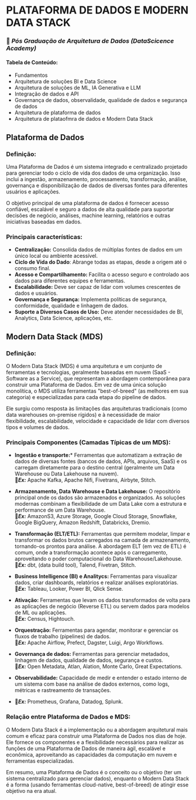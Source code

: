 # PLATAFORMA DE DADOS E MODERN DATA STACK

### 🚀 ***Pós Graduação de Arquitetura de Dados (DataScicence Academy)***

#### Tabela de Conteúdo:
- Fundamentos
- Arquitetura de soluções BI e Data Science
- Arquitetura de soluções de ML, IA Generativa e LLM
- Integração de dados e API
- Governança de dados, observalidade, qualidade de dados e segurança de dados
- Arquitetura de plataforma de dados
- Arquitetura de plataofmra de dados e Modern Data Stack


## Plataforma de Dados 
### Definição:
Uma Plataforma de Dados é um sistema integrado e centralizado projetado para gerenciar todo o ciclo de vida dos dados de uma organização. Isso inclui a ingestão, armazenamento, processamento, transformação, análise, governança e disponibilização de dados de diversas fontes para diferentes usuários e aplicações.

O objetivo principal de uma plataforma de dados é fornecer acesso confiável, escalável e seguro a dados de alta qualidade para suportar decisões de negócio, análises, machine learning, relatórios e outras iniciativas baseadas em dados.

### Principais características:
- **Centralização:** Consolida dados de múltiplas fontes de dados em um único local ou ambiente acessível.
- **Ciclo de Vida do Dado**: Abrange todas as etapas, desde a origem até o consumo final.
- **Acesso e Compartilhamento:** Facilita o acesso seguro e controlado aos dados para diferentes equipes e ferramentas.
- **Escalabilidade:** Deve ser capaz de lidar com volumes crescentes de dados e usuários.
- **Governança e Segurança:** Implementa políticas de segurança, conformidade, qualidade e linhagem de dados.
- **Suporte a Diversos Casos de Uso:** Deve atender necessidades de BI, Analytics, Data Science, aplicações, etc.


## Modern Data Stack (MDS)

### Definição:
O Modern Data Stack (MDS) é uma arquitetura e um conjunto de ferramentas e tecnologias, geralmente baseadas em nuvem (SaaS - Software as a Service), que representam a abordagem contemporânea para construir uma Plataforma de Dados. Em vez de uma única solução monolítica, o MDS utiliza ferramentas "best-of-breed" (as melhores em sua categoria) e especializadas para cada etapa do pipeline de dados.

Ele surgiu como resposta às limitações das arquiteturas tradicionais (como data warehouses on-premise rígidos) e à necessidade de maior flexibilidade, escalabilidade, velocidade e capacidade de lidar com diversos tipos e volumes de dados.

### Principais Componentes (Camadas Típicas de um MDS):

- **Ingestão e transporte:*** Ferramentas que automatizam a extração de dados de diversas fontes (bancos de dados, APIs, arquivos, SaaS) e os carregam diretamente para o destino central (geralmente um Data Warehouse ou Data Lakehouse na nuvem).  
🔹***Ex:*** Apache Kafka, Apache Nifi, Fivetrans, Airbyte, Stitch.

- **Armazenamento, Data Warehouse e Data Lakehouse:** O repositório principal onde os dados são armazenados e organizados. As soluções modernas combinam a flexibilidade de um Data Lake com a estrutura e performance de um Data Warehouse.  
🔹***Ex:*** AmazonS3, Azure Storage, Google Cloud Storage, Snowflake, Google BigQuery, Amazon Redshift, Databricks, Dremio.
- **Transformação (ELT/ETL):** Ferramentas que permitem modelar, limpar e transformar os dados brutos carregados na camada de armazenamento, tornando-os prontos para análise. A abordagem ELT (em vez de ETL) é comum, onde a transformação acontece após o carregamento, aproveitando o poder computacional do Data Warehouse/Lakehouse.  
🔹***Ex:*** dbt, (data build tool), Talend, Fivetran, Stitch.
- **Business Intelligence (BI) e Analitycs:** Ferramentas para visualizar dados, criar dashboards, relatórios e realizar análises exploratórias.  
🔹***Ex:*** Tableau, Looker, Power BI, Qlick Sense.
- **Ativação:** Ferramentas que levam os dados transformados de volta para as aplicações de negócio (Reverse ETL) ou servem dados para modelos de ML ou aplicações.  
🔹***Ex:*** Census, Hightouch.
- **Orquestração:** Ferramentas para agendar, monitorar e gerenciar os fluxos de trabalho (pipelines) de dados.  
🔹***Ex:*** Apache Airflow, Prefect, Dagster, Luigi, Argo Workflows.
- **Governança de dados:**  Ferramentas para gerenciar metadados, linhagem de dados, qualidade de dados, segurança e custos.  
🔹***Ex:*** Open Metadata, Atlan, Alation, Monte Carlo, Great Expectations.
- **Observabilidade:** Capacidade de medir e entender o estado interno de um sistema com base na análise de dados externos, como logs, métricas e rastreamento de transações.
- 🔹***Ex:*** Prometheus, Grafana, Datadog, Splunk.


### Relação entre Plataforma de Dados e MDS:

O Modern Data Stack é a implementação ou a abordagem arquitetural mais comum e eficaz para construir uma Plataforma de Dados nos dias de hoje. Ele fornece os componentes e a flexibilidade necessários para realizar as funções de uma Plataforma de Dados de maneira ágil, escalável e econômica, aproveitando as capacidades da computação em nuvem e ferramentas especializadas.

Em resumo, uma Plataforma de Dados é o conceito ou o objetivo (ter um sistema centralizado para gerenciar dados), enquanto o Modern Data Stack é a forma (usando ferramentas cloud-native, best-of-breed) de atingir esse objetivo na era atual.
